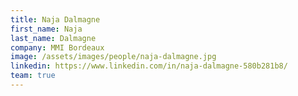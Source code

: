 ```yaml
---
title: Naja Dalmagne
first_name: Naja
last_name: Dalmagne
company: MMI Bordeaux
image: /assets/images/people/naja-dalmagne.jpg
linkedin: https://www.linkedin.com/in/naja-dalmagne-580b281b8/
team: true
---
```

